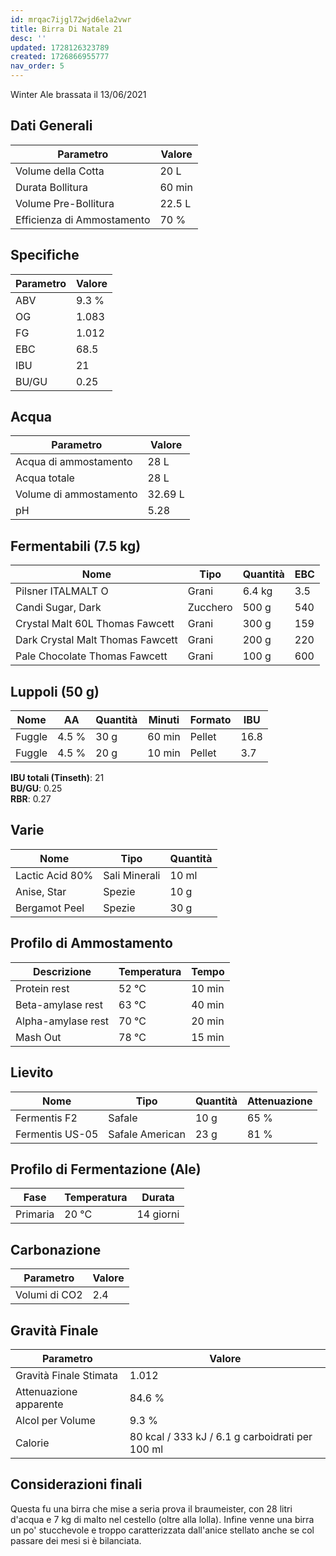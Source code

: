 ```yaml
---
id: mrqac7ijgl72wjd6ela2vwr
title: Birra Di Natale 21
desc: ''
updated: 1728126323789
created: 1726866955777
nav_order: 5
---
```

Winter Ale brassata il 13/06/2021

## Dati Generali

| Parametro                  | Valore |
| -------------------------- | ------ |
| Volume della Cotta         | 20 L   |
| Durata Bollitura           | 60 min |
| Volume Pre-Bollitura       | 22.5 L |
| Efficienza di Ammostamento | 70 %   |

## Specifiche

| Parametro | Valore |
| --------- | ------ |
| ABV       | 9.3 %  |
| OG        | 1.083  |
| FG        | 1.012  |
| EBC       | 68.5   |
| IBU       | 21     |
| BU/GU     | 0.25   |

## Acqua

| Parametro              | Valore  |
| ---------------------- | ------- |
| Acqua di ammostamento  | 28 L    |
| Acqua totale           | 28 L    |
| Volume di ammostamento | 32.69 L |
| pH                     | 5.28    |

## Fermentabili (7.5 kg)

| Nome                             | Tipo     | Quantità | EBC |
| -------------------------------- | -------- | -------- | --- |
| Pilsner ITALMALT O               | Grani    | 6.4 kg   | 3.5 |
| Candi Sugar, Dark                | Zucchero | 500 g    | 540 |
| Crystal Malt 60L Thomas Fawcett  | Grani    | 300 g    | 159 |
| Dark Crystal Malt Thomas Fawcett | Grani    | 200 g    | 220 |
| Pale Chocolate Thomas Fawcett    | Grani    | 100 g    | 600 |

## Luppoli (50 g)

| Nome   | AA    | Quantità | Minuti | Formato | IBU  |
| ------ | ----- | -------- | ------ | ------- | ---- |
| Fuggle | 4.5 % | 30 g     | 60 min | Pellet  | 16.8 |
| Fuggle | 4.5 % | 20 g     | 10 min | Pellet  | 3.7  |

**IBU totali (Tinseth)**: 21  
**BU/GU**: 0.25  
**RBR**: 0.27  

## Varie

| Nome            | Tipo          | Quantità |
| --------------- | ------------- | -------- |
| Lactic Acid 80% | Sali Minerali | 10 ml    |
| Anise, Star     | Spezie        | 10 g     |
| Bergamot Peel   | Spezie        | 30 g     |

## Profilo di Ammostamento

| Descrizione        | Temperatura | Tempo  |
| ------------------ | ----------- | ------ |
| Protein rest       | 52 °C       | 10 min |
| Beta-amylase rest  | 63 °C       | 40 min |
| Alpha-amylase rest | 70 °C       | 20 min |
| Mash Out           | 78 °C       | 15 min |

## Lievito

| Nome            | Tipo            | Quantità | Attenuazione |
| --------------- | --------------- | -------- | ------------ |
| Fermentis F2    | Safale          | 10 g     | 65 %         |
| Fermentis US-05 | Safale American | 23 g     | 81 %         |

## Profilo di Fermentazione (Ale)

| Fase     | Temperatura | Durata    |
| -------- | ----------- | --------- |
| Primaria | 20 °C       | 14 giorni |

## Carbonazione

| Parametro     | Valore |
| ------------- | ------ |
| Volumi di CO2 | 2.4    |

## Gravità Finale

| Parametro              | Valore                                          |
| ---------------------- | ----------------------------------------------- |
| Gravità Finale Stimata | 1.012                                           |
| Attenuazione apparente | 84.6 %                                          |
| Alcol per Volume       | 9.3 %                                           |
| Calorie                | 80 kcal / 333 kJ / 6.1 g carboidrati per 100 ml |

## Considerazioni finali

Questa fu una birra che mise a seria prova il braumeister, con 28 litri d'acqua e 7 kg di malto nel cestello (oltre alla lolla).
Infine venne una birra un po' stucchevole e troppo caratterizzata dall'anice stellato anche se col passare dei mesi si è bilanciata.
